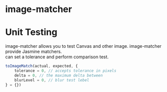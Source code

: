 # image-matcher



# Unit Testing

image-matcher allows you to test Canvas and other image. image-matcher provide Jasmine matchers.  
can set a tolerance and perform comparison test.

```js
toImageMatch(actual, expected, {
	tolerance = 0, // accepts tolerance in pixels
	delta = 0, // the maximum delta between
	blurLevel = 0, // blur test lebel
} = {})
```
